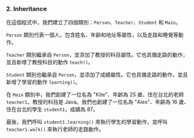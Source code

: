 ### 2. Inheritance
        
在這個程式中，我們建立了四個類別：`Person`、`Teacher`、`Student` 和 `Main`。        
        
`Person` 類別代表一個人，包含姓名、年齡和地址等屬性，以及走路和睡覺等動作。        
        
`Teacher` 類別繼承自 `Person`，並添加了教授的科目屬性。它也具備走路的動作，並且新增了教授科目的動作 `teach()`。        
        
`Student` 類別也繼承自 `Person`，並添加了成績屬性。它也具備走路的動作，並且新增了學習的動作 `learning()`。        
        
在 `Main` 類別中，我們創建了一位名為 "Kite"、年齡為 25 歲、住在台北的老師 `teacher1`，教授的科目是 Java。我們也創建了一位名為 "Alex"、年齡為 16 歲、住在台北的學生 `student1`，成績為 87。        
        
最後，我們呼叫 `student1.learning()` 來執行學生的學習動作，並呼叫 `teacher1.walk()` 來執行老師的走路動作。        